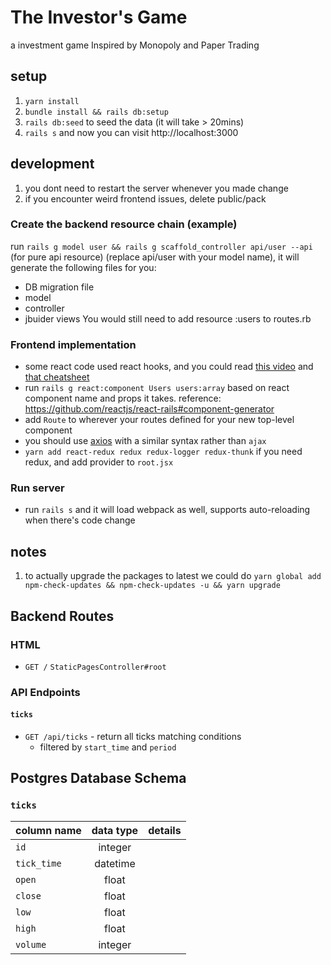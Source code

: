 # The Investor's Game

a investment game Inspired by Monopoly and Paper Trading

## setup

1. `yarn install`
2. `bundle install && rails db:setup`
3. `rails db:seed` to seed the data (it will take > 20mins)
4. `rails s` and now you can visit http://localhost:3000

## development

1. you dont need to restart the server whenever you made change
2. if you encounter weird frontend issues, delete public/pack

### Create the backend resource chain (example)

run `rails g model user && rails g scaffold_controller api/user --api` (for pure api resource) (replace api/user with your model name), it will generate the following files for you:

- DB migration file
- model
- controller
- jbuider views
  You would still need to add resource :users to routes.rb

### Frontend implementation

- some react code used react hooks, and you could read [this video](https://open.appacademy.io/learn/full-stack-online/react/react-hooks-demo) and [that cheatsheet](https://blog.engineering.publicissapient.fr/wp-content/uploads/2019/06/cheat-sheet-xebia.pdf)
- run `rails g react:component Users users:array` based on react component name and props it takes. reference: https://github.com/reactjs/react-rails#component-generator
- add `Route` to wherever your routes defined for your new top-level component
- you should use [axios](https://www.npmjs.com/package/axios#note-commonjs-usage) with a similar syntax rather than `ajax`
- `yarn add react-redux redux redux-logger redux-thunk` if you need redux, and add provider to `root.jsx`

### Run server

- run `rails s` and it will load webpack as well, supports auto-reloading when there's code change

## notes

1. to actually upgrade the packages to latest we could do `yarn global add npm-check-updates && npm-check-updates -u && yarn upgrade`

## Backend Routes

### HTML

- `GET /` `StaticPagesController#root`

### API Endpoints

#### `ticks`

- `GET /api/ticks` - return all ticks matching conditions
  - filtered by `start_time` and `period`

## Postgres Database Schema

### `ticks`

| column name | data type | details |
| ----------- | :-------: | ------: |
| `id`        |  integer  |         |
| `tick_time` | datetime  |         |
| `open`      |   float   |         |
| `close`     |   float   |         |
| `low`       |   float   |         |
| `high`      |   float   |         |
| `volume`    |  integer  |         |
